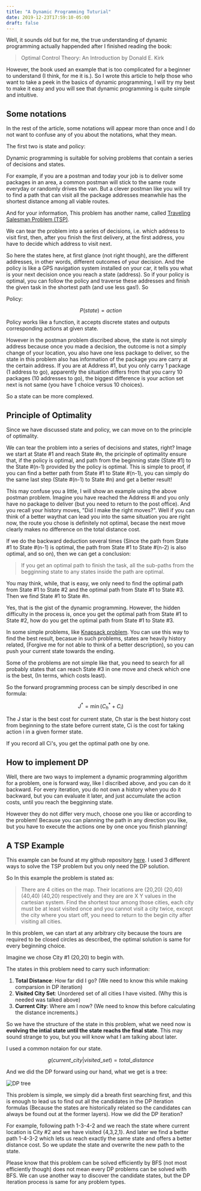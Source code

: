 ```yaml
---
title: "A Dynamic Programming Tuturial"
date: 2019-12-23T17:59:10-05:00
draft: false
---
```


Well, it sounds old but for me, the true understanding of dynamic programming actually happended after I finished reading the book:

> Optimal Control Theory: An Introduction by Donald E. Kirk

However, the book used an example that is too complicated for a beginner to understand (I think, for me it is.). So I wrote this article to help those who want to take a peek in the basics of dynamic programming, I will try my best to make it easy and you will see that dynamic programming is quite simple and intuitive.

<!--more-->

## Some notations

In the rest of the article, some notations will appear more than once and I do not want to confuse any of you about the notations, what they mean.

The first two is state and policy:

Dynamic programming is suitable for solving problems that contain a series of decisions and states.

For example, if you are a postman and today your job is to deliver some packages in an area, a common postman will stick to the same route everyday or randomly drives the van. But a clever postman like you will try to find a path that can visit all the package addresses meanwhile has the shortest distance among all viable routes.

And for your information, This problem has another name, called [Traveling Salesman Problem (TSP)](https://en.wikipedia.org/wiki/Travelling_salesman_problem).

We can tear the problem into a series of decisions, i.e. which address to visit first, then, after you finish the first delivery, at the first address, you have to decide which address to visit next.

So here the states here, at first glance (not right though), are the different addresses, in other words, different outcomes of your decision. And the policy is like a GPS navigation system installed on your car, it tells you what is your next decision once you reach a state (address). So if your policy is optimal, you can follow the policy and traverse these addresses and finish the given task in the shortest path (and use less gas!). So

Policy:

$$P(state)=action$$

Policy works like a function, it accepts discrete states and outputs corresponding actions at given state.

However in the postman problem discribed above, the state is not simply address because once you made a decision, the outcome is not a simply change of your location, you also have one less package to deliver, so the state in this problem also has information of the package you are carry at the certain address. If you are at Address #1, but you only carry 1 package (1 address to go), apparently the situation differs from that you carry 10 packages (10 addresses to go), the biggest difference is your action set next is not same (you have 1 choice versus 10 choices).

So a state can be more complexed.

## Principle of Optimality

Since we have discussed state and policy, we can move on to the principle of optimality.

We can tear the problem into a series of decisions and states, right? Image we start at State #1 and reach State #n, the pricinple of optimality ensure that, if the policy is optimal, and path from the beginning state (State #1) to the State #(n-1) provided by the policy is optimal. This is simple to proof, if you can find a better path from State #1 to State #(n-1), you can simply do the same last step (State #(n-1) to State #n) and get a better result!

This may confuse you a little, I will show an example using the above postman problem. Imagine you have reached the Address #i and you only have no package to deliver (but you need to return to the post office). And you recall your history moves, "Did I make the right moves?". Well if you can think of a better waythat can lead you into the same situation you are right now, the route you chose is definitely not optimal, becase the next move clearly makes no difference on the total distance cost.

If we do the backward deduction several times (Since the path from State #1 to State #(n-1) is optimal, the path from State #1 to State #(n-2) is also optimal, and so on), then we can get a conclusion: 

>If you get an optimal path to finish the task, all the sub-paths from the begginning state to any states inside the path are optimal.

You may think, while, that is easy, we only need to find the optimal path from State #1 to State #2 and the optimal path from State #1 to State #3. Then we find State #1 to State #n.

Yes, that is the gist of the dynamic programming. However, the hidden difficulty in the process is, once you get the optimal path from State #1 to State #2, how do you get the optimal path from State #1 to State #3.

In some simple problems, like [Knapsack problem](https://en.wikipedia.org/wiki/Knapsack_problem). You can use this way to find the best result, becasue in such problems, states are heavily history related, (Forgive me for not able to think of a better description), so you can push your current state towards the ending.

Some of the problems are not simple like that, you need to search for all probably states that can reach State #3 in one move and check which one is the best, (In terms, which costs least).

So the forward programming process can be simply described in one formula:

$$ J^\ast=\min(C_h^\ast+C_i)$$

The J star is the best cost for current state, Ch star is the best history cost from beginning to the state before current state, Ci is the cost for taking action i in a given former state.

If you record all Ci's, you get the optimal path one by one.

## How to implement DP

Well, there are two ways to implement a dynamic programming algorithm for a problem, one is forward way, like I discribed above, and you can do it backward. For every iteration, you do not own a history when you do it backward, but you can evaluate it later, and just accumulate the action costs, until you reach the begginning state.

However they do not differ very much, choose one you like or according to the problem! Because you can planning the path in any direction you like, but you have to execute the actions one by one once you finish planning!

## A TSP Example
This example can be found at my github repository [here](https://github.com/xiahualiu/TSP_example). I used 3 different ways to solve the TSP problem but you only need the DP solution.

So In this example the problem is stated as:

> There are 4 cities on the map. Their locations are (20,20) (20,40) (40,40) (40,20) respectively and they are are X Y values in the cartesian system. Find the shortest tour among those cities, each city must be at least visited once and you cannot visit a city twice, except the city where you start off, you need to return to the begin city after visiting all cities.

In this problem, we can start at any arbitrary city because the tours are required to be closed circles as described, the optimal solution is same for every beginning choice.

Imagine we chose City #1 (20,20) to begin with.

The states in this problem need to carry such information:

1. **Total Distance**: How far did I go? (We need to know this while making comparsion in DP iteration)
2. **Visited City Set**: Unordered set of all cities I have visited. (Why this is needed was talked above)
3. **Current City**: Where am I now? (We need to know this before calculating the distance increments.)

So we have the structure of the state in this problem, what we need now is **evolving the intial state until the state reachs the final state**. This may sound strange to you, but you will know what I am talking about later.

I used a common notaion for our state.

$$g(current\_city | visited\_set)=total\_distance$$

And we did the DP forward using our hand, what we get is a tree:

![DP tree][1]


[1]: /img/2019-12-23-DP/p2.png

This problem is simple, we simply did a breath first searching first, and this is enough to lead us to find out all the candidates in the DP iteration formulas (Because the states are historically related so the candidates can always be found out at the former layers). How we did the DP iteration? 

For example, following path 1-3-4-2 and we reach the state where current location is City #2 and we have visited {4,3,2,1}. And later we find a better path 1-4-3-2 which lets us reach exactly the same state and offers a better distance cost. So we update the state and overwrite the new path to the state.

Please know that this problem can be solved efficiently by BFS (not most efficiently though) does not mean every DP problems can be solved with BFS. We can use another way to discover the candidate states, but the DP iteration process is same for any problem types.

